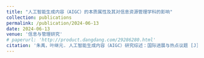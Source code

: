 ```yaml
---
title: "人工智能生成内容（AIGC）的本质属性及其对信息资源管理学科的影响"
collection: publications
permalink: /publication/2024-06-13
date: 2024-06-13
venue: '信息与管理研究'
# paperurl: 'http://product.dangdang.com/29286280.html'
citation: '朱禹，叶继元. 人工智能生成内容（AIGC）研究综述：国际进展与热点议题 [J].《信息与管理研究》，2024.'
---
```

